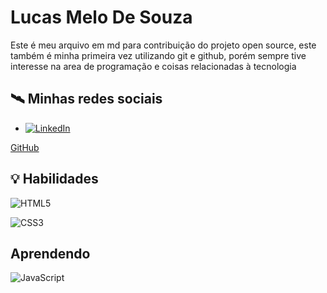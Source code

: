 # Lucas Melo De Souza

Este é meu arquivo em md para contribuição do projeto open source, este também é minha primeira vez utilizando git e github, porém sempre tive interesse na area de programação e coisas relacionadas à tecnologia

## 🛰 Minhas redes sociais

- [![LinkedIn](https://img.shields.io/badge/github-000?style=for-the-badge&logo=github&logoColor=0E76A8)](https://github.com/LucasMeloDeSouza)

[ GitHub](https://github.com/97segundos)

## 💡 Habilidades

![HTML5](https://img.shields.io/badge/HTML5-000?style=for-the-badge&logo=html5)

![CSS3](https://img.shields.io/badge/CSS3-000?style=for-the-badge&logo=css3&logoColor=264CE4)

## Aprendendo

![JavaScript](https://img.shields.io/badge/JavaScript-000?style=for-the-badge&logo=javascript)